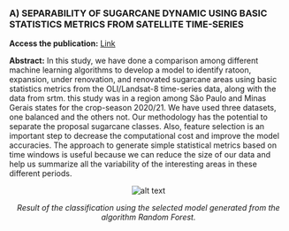 ### A) SEPARABILITY OF SUGARCANE DYNAMIC USING BASIC STATISTICS METRICS FROM SATELLITE  TIME-SERIES

**Access the publication:** [Link](https://proceedings.science/sbsr-2023/papers/separability-of-sugarcane-dynamic-using-basic-statistics-metrics-from-satellite?lang=en) 

**Abstract:**
In this study, we have done a comparison among different machine learning algorithms to develop a model to identify ratoon, expansion, under renovation, and renovated
sugarcane areas using basic statistics metrics from the OLI/Landsat-8 time-series data, along with the data from srtm. this study was in a region among São Paulo and Minas Gerais states for the crop-season 2020/21. We have used three datasets, one balanced and the others not. Our methodology has the potential to separate the proposal sugarcane classes. Also, feature selection is an important step to decrease the computational cost and improve the model accuracies. The approach to generate simple statistical metrics based on time windows is useful because we can reduce the size of our data and help us summarize all the variability of the interesting areas in these different periods.

<div align="center">

![alt text](https://github.com/nrfsilva/portfolio/assets/44679103/62d77dec-d698-4e6c-b01e-9670240889ef)

*Result of the classification using the selected model generated from the algorithm Random Forest.*
</div>

